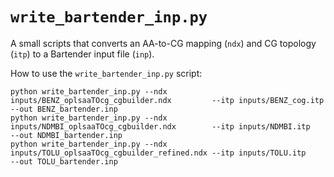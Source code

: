 
# `write_bartender_inp.py`
A small scripts that converts an AA-to-CG mapping (`ndx`) and CG topology (`itp`) to a Bartender input file (`inp`).

How to use the `write_bartender_inp.py` script:
```
python write_bartender_inp.py --ndx inputs/BENZ_oplsaaTOcg_cgbuilder.ndx         --itp inputs/BENZ_cog.itp --out BENZ_bartender.inp  
python write_bartender_inp.py --ndx inputs/NDMBI_oplsaaTOcg_cgbuilder.ndx        --itp inputs/NDMBI.itp    --out NDMBI_bartender.inp  
python write_bartender_inp.py --ndx inputs/TOLU_oplsaaTOcg_cgbuilder_refined.ndx --itp inputs/TOLU.itp     --out TOLU_bartender.inp  
```

